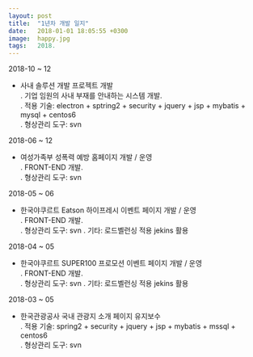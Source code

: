 ```yaml
---
layout: post
title:  "1년차 개발 일지"
date:   2018-01-01 18:05:55 +0300
image:  happy.jpg
tags:   2018.
---
```

 2018-10 ~ 12
  - 사내 솔루션 개발 프로젝트 개발  
   . 기업 임원의 사내 부재를 안내하는 시스템 개발.  
   . 적용 기술: electron + sptring2 + security + jquery + jsp + mybatis + mysql + centos6  
   . 형상관리 도구: svn
   
 2018-06 ~ 12
  - 여성가족부 성폭력 예방 홈페이지 개발 / 운영  
   . FRONT-END 개발.  
   . 형상관리 도구: svn
 
 2018-05 ~ 06
  - 한국야쿠르트 Eatson 하이프레시 이벤트 페이지 개발 / 운영  
   . FRONT-END 개발.  
   . 형상관리 도구: svn
   . 기타: 로드벨런싱 적용 jekins 활용
 
 2018-04 ~ 05
  - 한국야쿠르트 SUPER100 프로모션 이벤트 페이지 개발 / 운영  
   . FRONT-END 개발.  
   . 형상관리 도구: svn
   . 기타: 로드벨런싱 적용 jekins 활용
   
 2018-03 ~ 05
  - 한국관광공사 국내 관광지 소개 페이지 유지보수  
   . 적용 기술: spring2 + security + jquery + jsp + mybatis + mssql + centos6  
   . 형상관리 도구: svn
  

  

  

  

      
